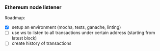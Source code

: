 ### Ethereum node listener

Roadmap:
- [x] setup an environment (mocha, tests, ganache, linting)
- [ ] use ws to listen to all transactions under certain address (starting from latest block)
- [ ] create history of transactions